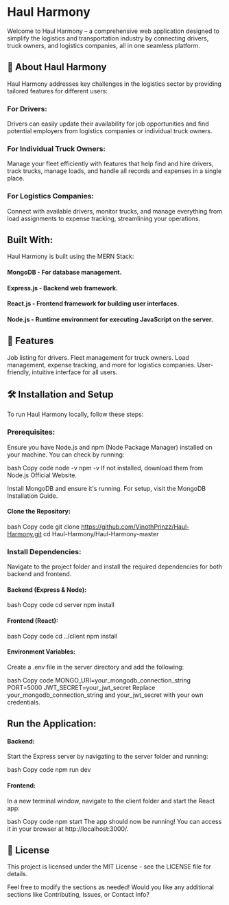 # Haul Harmony
Welcome to Haul Harmony – a comprehensive web application designed to simplify the logistics and transportation industry by connecting drivers, truck owners, and logistics companies, all in one seamless platform.

## 🚚 About Haul Harmony
Haul Harmony addresses key challenges in the logistics sector by providing tailored features for different users:

### For Drivers:
Drivers can easily update their availability for job opportunities and find potential employers from logistics companies or individual truck owners.

### For Individual Truck Owners:
Manage your fleet efficiently with features that help find and hire drivers, track trucks, manage loads, and handle all records and expenses in a single place.

### For Logistics Companies:
Connect with available drivers, monitor trucks, and manage everything from load assignments to expense tracking, streamlining your operations.

## Built With:
Haul Harmony is built using the MERN Stack:

#### MongoDB - For database management.
#### Express.js - Backend web framework.
#### React.js - Frontend framework for building user interfaces.
#### Node.js - Runtime environment for executing JavaScript on the server.
## 🚀 Features
Job listing for drivers.
Fleet management for truck owners.
Load management, expense tracking, and more for logistics companies.
User-friendly, intuitive interface for all users.
## 🛠️ Installation and Setup
To run Haul Harmony locally, follow these steps:

### Prerequisites:
Ensure you have Node.js and npm (Node Package Manager) installed on your machine. You can check by running:

bash
Copy code
node -v
npm -v
If not installed, download them from Node.js Official Website.

Install MongoDB and ensure it's running. For setup, visit the MongoDB Installation Guide.

#### Clone the Repository:
bash
Copy code
git clone https://github.com/VinothPrinzz/Haul-Harmony.git
cd Haul-Harmony/Haul-Harmony-master
### Install Dependencies:
Navigate to the project folder and install the required dependencies for both backend and frontend.

#### Backend (Express & Node):

bash
Copy code
cd server
npm install
#### Frontend (React):

bash
Copy code
cd ../client
npm install
#### Environment Variables:
Create a .env file in the server directory and add the following:

bash
Copy code
MONGO_URI=your_mongodb_connection_string
PORT=5000
JWT_SECRET=your_jwt_secret
Replace your_mongodb_connection_string and your_jwt_secret with your own credentials.

## Run the Application:
#### Backend:
Start the Express server by navigating to the server folder and running:

bash
Copy code
npm run dev
#### Frontend:
In a new terminal window, navigate to the client folder and start the React app:

bash
Copy code
npm start
The app should now be running!
You can access it in your browser at http://localhost:3000/.

## 📄 License
This project is licensed under the MIT License - see the LICENSE file for details.

Feel free to modify the sections as needed! Would you like any additional sections like Contributing, Issues, or Contact Info?









